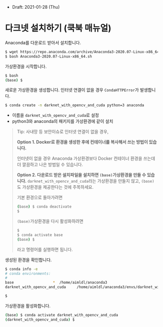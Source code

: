 * Draft: 2021-01-28 (Thu)

# 다크넷 설치하기 (쿡북 매뉴얼)

Anaconda를 다운로드 받아서 설치합니다.

```bash
$ wget https://repo.anaconda.com/archive/Anaconda3-2020.07-Linux-x86_64.sh
$ bash Anaconda3-2020.07-Linux-x86_64.sh

```

가상환경을 시작합니다.

```bash
$ bash
(base) $
```

새로운 가상환경을 생성합니다. 인터넷 연결이 없을 경우 `CondaHTTPError`가 발생합니다.

```bash
$ conda create -n darknet_with_opencv_and_cuda python=3 anaconda
```

* 이름을 `darknet_with_opencv_and_cuda`로 설정
* python3와 anaconda의 패키지를 가상환경에 같이 설치

> Tip: 사내망 등 보안이슈로 인터넷 연결이 없을 경우, 
>
> **Option 1. Docker로 환경을 생성한 후에 컨테이너를 복사해서 쓰는 방법이 있습니다.**
>
> 인터넷이 없을 경우 Anaconda 가상환경보다 Docker 컨테이너 환경을 쓰는데 더 깔끔하고 나은 방법일 수 있습니다.
>
> **Option 2. 다운로드 받은 설치파일을 설치하면 `(base)`가상환경을 만들 수 있습니다.** `darknet_with_opencv_and_cuda`라는 가상환경을 만들지 않고, `(base)` 도 가상환경을 제공한다는 것에 주목하세요.
>
> 기본 환경으로 돌아가려면
>
> ```bash
> (base) $ conda deactivate
> $
> ```
>
> `(base)`가상환경을 다시 활성화하려면
>
> ```bash
> $
> $ conda activate base
> (base) $
> ```
>
> 라고 명령어를 실행하면 됩니다.

생성된 환경을 확인합니다.

```bash
$ conda info -e
# conda environments:
#
base                  *  /home/aimldl/anaconda3
darknet_with_opencv_and_cuda     /home/aimldl/anaconda3/envs/darknet_with_opencv_and_cuda

$
```

가상환경을 활성화합니다.

```bash
(base) $ conda activate darknet_with_opencv_and_cuda
(darknet_with_opencv_and_cuda) $ 
```

